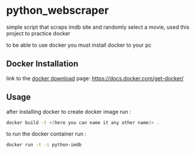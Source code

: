 # python_webscraper
simple script that scraps imdb site and randomly select a movie, used this project to practice docker

to be able to use docker you must install docker to your pc 

## Docker Installation

link to the [docker download](https://docs.docker.com/get-docker/) page: https://docs.docker.com/get-docker/

## Usage

after installing docker  to create docker image run : 

```bash
docker build -t <(here you can name it any other name)> .
```

to run the docker container run : 

```bash
docker run -t -i python-imdb 
```


